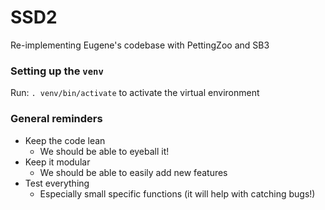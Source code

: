 # SSD2
Re-implementing Eugene's codebase with PettingZoo and SB3 


### Setting up the `venv`

Run: `. venv/bin/activate` to activate the virtual environment


### General reminders

- Keep the code lean 
  - We should be able to eyeball it! 
- Keep it modular 
  - We should be able to easily add new features
- Test everything 
  - Especially small specific functions (it will help with catching bugs!)